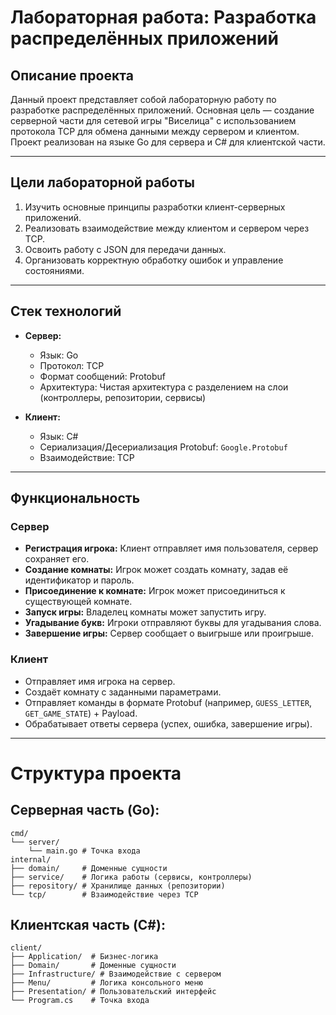 # Лабораторная работа: Разработка распределённых приложений

## Описание проекта

Данный проект представляет собой лабораторную работу по разработке распределённых приложений. Основная цель — создание серверной части для сетевой игры "Виселица" с использованием протокола TCP для обмена данными между сервером и клиентом. Проект реализован на языке Go для сервера и C# для клиентской части.

---

## Цели лабораторной работы

1. Изучить основные принципы разработки клиент-серверных приложений.
2. Реализовать взаимодействие между клиентом и сервером через TCP.
3. Освоить работу с JSON для передачи данных.
4. Организовать корректную обработку ошибок и управление состояниями.

---

## Стек технологий

- **Сервер:**
  - Язык: Go
  - Протокол: TCP
  - Формат сообщений: Protobuf
  - Архитектура: Чистая архитектура с разделением на слои (контроллеры, репозитории, сервисы)

- **Клиент:**
  - Язык: C#
  - Сериализация/Десериализация Protobuf: `Google.Protobuf`
  - Взаимодействие: TCP

---

## Функциональность

### Сервер

- **Регистрация игрока:** Клиент отправляет имя пользователя, сервер сохраняет его.
- **Создание комнаты:** Игрок может создать комнату, задав её идентификатор и пароль.
- **Присоединение к комнате:** Игрок может присоединиться к существующей комнате.
- **Запуск игры:** Владелец комнаты может запустить игру.
- **Угадывание букв:** Игроки отправляют буквы для угадывания слова.
- **Завершение игры:** Сервер сообщает о выигрыше или проигрыше.

### Клиент

- Отправляет имя игрока на сервер.
- Создаёт комнату с заданными параметрами.
- Отправляет команды в формате Protobuf (например, `GUESS_LETTER`, `GET_GAME_STATE`) + Payload.
- Обрабатывает ответы сервера (успех, ошибка, завершение игры).

---


# Структура проекта

## Серверная часть (Go):

```
cmd/
└── server/
    └── main.go # Точка входа
internal/
├── domain/     # Доменные сущности
├── service/    # Логика работы (сервисы, контроллеры)
├── repository/ # Хранилище данных (репозитории)
└── tcp/        # Взаимодействие через TCP
```

## Клиентская часть (C#):

```
client/
├── Application/  # Бизнес-логика
├── Domain/       # Доменные сущности
├── Infrastructure/ # Взаимодействие с сервером
├── Menu/         # Логика консольного меню
├── Presentation/ # Пользовательский интерфейс
└── Program.cs    # Точка входа
```
